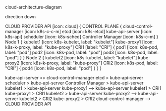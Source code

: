 cloud-architecture-diagram

direction down

CLOUD PROVIDER API [icon: cloud]
{
  CONTROL PLANE {
    cloud-control-manager [icon: k8s-c-c-m]
    etcd [icon: k8s-etcd]
    kube-api-server [icon: k8s-api]
    scheduler [icon: k8s-sched]
    Controller Manager [icon: k8s-c-m]
  }
  Node 1 {
    kubelet1 [icon: k8s-kubelet, label: "kubelet"]
    kube-proxy1 [icon: k8s-k-proxy, label: "kube-proxy"]
    CRI1 [label: "CRI"] {
      pod1 [icon: k8s-pod, label: "pod"]
      pod2 [icon: k8s-pod, label: "pod"]
      pod3 [icon: k8s-pod, label: "pod"]
    }
  }
  Node 2 {
    kubelet2 [icon: k8s-kubelet, label: "kubelet"]
    kube-proxy2 [icon: k8s-k-proxy, label: "kube-proxy"]
    CRI2 [icon: k8s-pod, label: "CRI"] {
      pod4 [icon: k8s-pod, label: "pod"]
    }
  }
}

kube-api-server <> cloud-control-manager
etcd > kube-api-server
scheduler > kube-api-server
Controller Manager > kube-api-server
kubelet1 > kube-api-server
kube-proxy1 --> kube-api-server
kubelet1 > CRI1
kube-proxy1 > CRI1
kubelet2 > kube-api-server
kube-proxy2 --> kube-api-server
kubelet2 > CRI2
kube-proxy2 > CRI2
cloud-control-manager --> CLOUD PROVIDER API
